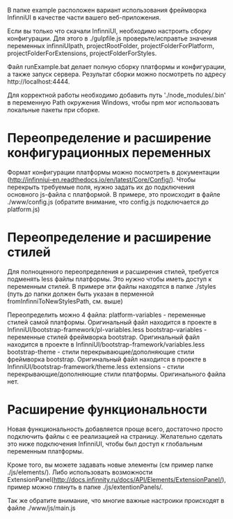 В папке example расположен вариант использования фреймворка InfinniUI в качестве части вашего веб-приложения.

Если вы только что скачали InfinniUI, необходимо настроить сборку конфигурации.
Для этого в ./gulpfile.js проверьте/исправтье значения переменных infinniUIpath, projectRootFolder, projectFolderForPlatform, projectFolderForExtensions, projectFolderForStyles.

Файл runExample.bat делает полную сборку платформы и конфигурации, а также запуск сервера. Результат сборки можно посмотреть по адресу http://localhost:4444.

Для корректной работы необходимо добавить путь './node_modules/.bin' в переменную Path окружения Windows, чтобы npm мог использовать локальные пакеты при сборке.

# Переопределение и расширение конфигурационных переменных

Формат конфигурации платформы можно посмотреть в документации (http://infinniui-en.readthedocs.io/en/latest/Core/Config/).
Чтобы перекрыть требуемые поля, нужно задать их до подключения основного js-файла с платформой.
В примере, это происходит в файле ./www/config.js (обратите внимание, что config.js подключается до platform.js)


# Переопределение и расширение стилей

Для полноценного переопределения и расширения стилей, требуется подменять less файлы платформы. Это нужно чтобы иметь доступ к переменным стилей.
В примере эти файлы находятся в папке ./styles (путь до папки должен быть указан в перменной fromInfinniToNewStylesPath, см. выше)

Переопределить можно 4 файла:
platform-variables - переменные стилей самой платформы. Оригинальный файл находится в проекте в InfinniUI/bootstrap-framework/pl-variables.less
bootstrap-variables - переменные стилей фреймворка bootstrap. Оригинальный файл находится в проекте в InfinniUI/bootstrap-framework/variables.less
bootstrap-theme - стили перекрывающие/дополняющие стили фреймворка bootstrap. Оригинальный файл находится в проекте в InfinniUI/bootstrap-framework/theme.less
extensions - стили перекрывающие/дополняющие стили платформы. Оригинального файла нет.


# Расширение функциональности
Новая функциональность добавляется проще всего, достаточно просто подключить файлы с ее реализацией на страницу.
Желательно сделать это ниже подключения InfinniUI, чтобы был доступ к глобальным переменным платформы.

Кроме того, вы можете задавать новые элементы (см пример  папке ./js/elements/).
Либо использовать возможности ExtensionPanel(http://docs.infinnity.ru/docs/API/Elements/ExtensionPanel/), пример можно глянуть в папке ./js/extentionPanels/.

Так же обратите внимание, что многие важные настроики происходят в файле ./www/js/main.js

#